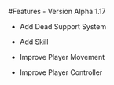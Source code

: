 #Features -  Version Alpha 1.17

* Add Dead Support System
* Add Skill

* Improve Player Movement
* Improve Player Controller

